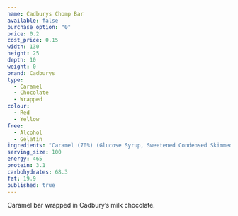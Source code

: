 ```yaml
---
name: Cadburys Chomp Bar
available: false
purchase_option: "0"
price: 0.2
cost_price: 0.15
width: 130
height: 25
depth: 10
weight: 0
brand: Cadburys
type: 
  - Caramel
  - Chocolate
  - Wrapped
colour: 
  - Red
  - Yellow
free: 
  - Alcohol
  - Gelatin
ingredients: "Caramel (70%) (Glucose Syrup, Sweetened Condensed Skimmed Milk, Vegetable Oil, Glucose-Fructose Syrup, Sugar, Flavourings, Salt, Emulsifier (E471)), Milk Chocolate (Sugar, Dried Whole Milk, Cocoa Butter, Cocoa Mass, Dried Whey, Vegetable Fat, Emulsifier (E442), Flavourings)."
serving_size: 100
energy: 465
protein: 3.1
carbohydrates: 68.3
fat: 19.9
published: true
---
```


Caramel bar wrapped in Cadbury’s milk chocolate.
